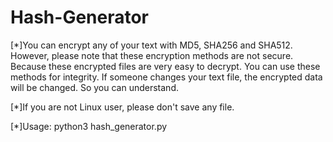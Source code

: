 # Hash-Generator
[*]You can encrypt any of your text with MD5, SHA256 and SHA512. However, please note that these encryption methods are not secure. Because these encrypted files are very easy to decrypt. You can use these methods for integrity. If someone changes your text file, the encrypted data will be changed. So you can understand.

[*]If you are not Linux user, please don't save any file.

[*]Usage: python3 hash_generator.py
